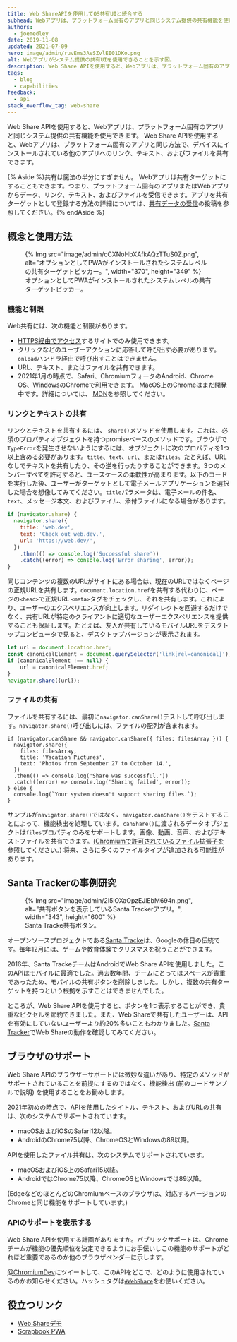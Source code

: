 ```yaml
---
title: Web ShareAPIを使用してOS共有UIと統合する
subhead: Webアプリは、プラットフォーム固有のアプリと同じシステム提供の共有機能を使用できます。
authors:
  - joemedley
date: 2019-11-08
updated: 2021-07-09
hero: image/admin/ruvEms3AeSZvlEI01DKo.png
alt: Webアプリがシステム提供の共有UIを使用できることを示す図。
description: Web Share APIを使用すると、Webアプリは、プラットフォーム固有のアプリと同じシステム提供の共有機能を使用できます。Web Share APIを使用すると、Webアプリは、プラットフォーム固有のアプリと同じ方法で、デバイスにインストールされている他のアプリへのリンク、テキスト、ファイルを共有できます。
tags:
  - blog
  - capabilities
feedback:
  - api
stack_overflow_tag: web-share
---
```


Web Share APIを使用すると、Webアプリは、プラットフォーム固有のアプリと同じシステム提供の共有機能を使用できます。 Web Share APIを使用すると、Webアプリは、プラットフォーム固有のアプリと同じ方法で、デバイスにインストールされている他のアプリへのリンク、テキスト、およびファイルを共有できます。

{% Aside %}共有は魔法の半分にすぎません。 Webアプリは共有ターゲットにすることもできます。つまり、プラットフォーム固有のアプリまたはWebアプリからデータ、リンク、テキスト、およびファイルを受信できます。アプリを共有ターゲットとして登録する方法の詳細については、[共有データの受信](/web-share-target/)の投稿を参照してください。{% endAside %}

## 概念と使用方法

<figure class="w-figure w-figure--inline-right">{% Img src="image/admin/cCXNoHbXAfkAQzTTuS0Z.png", alt="オプションとしてPWAがインストールされたシステムレベルの共有ターゲットピッカー。", width="370", height="349" %} <figcaption class="w-figcaption w-figcaption--fullbleed">オプションとしてPWAがインストールされたシステムレベルの共有ターゲットピッカー。</figcaption></figure>

### 機能と制限

Web共有には、次の機能と制限があります。

- [HTTPS経由でアクセス](https://www.chromium.org/Home/chromium-security/prefer-secure-origins-for-powerful-new-features)するサイトでのみ使用できます。
- クリックなどのユーザーアクションに応答して呼び出す必要があります。 `onload`ハンドラ経由で呼び出すことはできません。
- URL、テキスト、またはファイルを共有できます。
- 2021年1月の時点で、Safari、ChromiumフォークのAndroid、Chrome OS、WindowsのChromeで利用できます。 MacOS上のChromeはまだ開発中です。詳細については、 [MDN](https://developer.mozilla.org/docs/Web/API/Navigator/share#Browser_compatibility)を参照してください。

### リンクとテキストの共有

リンクとテキストを共有するには、 `share()`メソッドを使用します。これは、必須のプロパティオブジェクトを持つpromiseベースのメソッドです。ブラウザで`TypeError`を発生させないようにするには、オブジェクトに次のプロパティを1つ以上含める必要があります。`title`、`text`、`url`、または`files`。たとえば、URLなしでテキストを共有したり、その逆を行ったりすることができます。3つのメンバーすべてを許可すると、ユースケースの柔軟性が高まります。以下のコードを実行した後、ユーザーがターゲットとして電子メールアプリケーションを選択した場合を想像してみてください。`title`パラメータは、電子メールの件名、 `text`、メッセージ本文、およびファイル、添付ファイルになる場合があります。

```js
if (navigator.share) {
  navigator.share({
    title: 'web.dev',
    text: 'Check out web.dev.',
    url: 'https://web.dev/',
  })
    .then(() => console.log('Successful share'))
    .catch((error) => console.log('Error sharing', error));
}
```

同じコンテンツの複数のURLがサイトにある場合は、現在のURLではなくページの正規URLを共有します。`document.location.href`を共有する代わりに、ページの`<head>`で正規URL `<meta>`タグをチェックし、それを共有します。これにより、ユーザーのエクスペリエンスが向上します。リダイレクトを回避するだけでなく、共有URLが特定のクライアントに適切なユーザーエクスペリエンスを提供することも保証します。たとえば、友人が共有しているモバイルURLをデスクトップコンピュータで見ると、デスクトップバージョンが表示されます。

```js
let url = document.location.href;
const canonicalElement = document.querySelector('link[rel=canonical]');
if (canonicalElement !== null) {
    url = canonicalElement.href;
}
navigator.share({url});
```

### ファイルの共有

ファイルを共有するには、最初に`navigator.canShare()`テストして呼び出します。`navigator.share()`呼び出しには、ファイルの配列が含まれます。

```js/0-5
if (navigator.canShare && navigator.canShare({ files: filesArray })) {
  navigator.share({
    files: filesArray,
    title: 'Vacation Pictures',
    text: 'Photos from September 27 to October 14.',
  })
  .then(() => console.log('Share was successful.'))
  .catch((error) => console.log('Sharing failed', error));
} else {
  console.log(`Your system doesn't support sharing files.`);
}
```

サンプルが`navigator.share()`ではなく、`navigator.canShare()`をテストすることによって、機能検出を処理しています。`canShare()`に渡されるデータオブジェクトは`files`プロパティのみをサポートします。画像、動画、音声、およびテキストファイルを共有できます。[(Chromiumで許可されているファイル拡張子を](https://docs.google.com/document/d/1tKPkHA5nnJtmh2TgqWmGSREUzXgMUFDL6yMdVZHqUsg/edit?usp=sharing)参照してください。) 将来、さらに多くのファイルタイプが追加される可能性があります。

## Santa Trackerの事例研究

<figure class="w-figure w-figure--inline-right">{% Img src="image/admin/2I5iOXaOpzEJlEbM694n.png", alt="共有ボタンを表示しているSanta Trackerアプリ。", width="343", height="600" %} <figcaption class="w-figcaption w-figcaption--fullbleed">Santa Tracke共有ボタン。</figcaption></figure>

オープンソースプロジェクトである[Santa Tracke](https://santatracker.google.com/)は、Googleの休日の伝統です。毎年12月には、ゲームや教育体験でクリスマスを祝うことができます。

2016年、Santa TrackeチームはAndroidでWeb Share APIを使用しました。このAPIはモバイルに最適でした。過去数年間、チームにとってはスペースが貴重であったため、モバイルの共有ボタンを削除しました。しかし、複数の共有ターゲットを持つという根拠を示すことはできませんでした。

ところが、Web Share APIを使用すると、ボタンを1つ表示することができ、貴重なピクセルを節約できました。また、Web Shareで共有したユーザーは、APIを有効にしていないユーザーより約20%多いこともわかりました。[Santa Tracker](https://santatracker.google.com/)でWeb Shareの動作を確認してみてください。

## ブラウザのサポート

Web Share APIのブラウザーサポートには微妙な違いがあり、特定のメソッドがサポートされていることを前提にするのではなく、機能検出 (前のコードサンプルで説明) を使用することをお勧めします。

2021年初めの時点で、APIを使用したタイトル、テキスト、およびURLの共有は、次のシステムでサポートされています。

- macOSおよびiOSのSafari12以降。
- AndroidのChrome75以降、ChromeOSとWindowsの89以降。

APIを使用したファイル共有は、次のシステムでサポートされています。

- macOSおよびiOS上のSafari15以降。
- AndroidではChrome75以降、ChromeOSとWindowsでは89以降。

(EdgeなどのほとんどのChromiumベースのブラウザは、対応するバージョンのChromeと同じ機能をサポートしています。)

### APIのサポートを表示する

Web Share APIを使用する計画がありますか。パブリックサポートは、Chromeチームが機能の優先順位を決定できるようにお手伝いしこの機能のサポートがどれほど重要であるのか他のブラウザベンダーに示します。

[@ChromiumDev](https://twitter.com/ChromiumDev)にツイートして、このAPIをどこで、どのように使用されているのかお知らせください。ハッシュタグは[`#WebShare`](https://twitter.com/search?q=%23WebShare&src=recent_search_click&f=live)をお使いください。

## 役立つリンク

- [Web Shareデモ](https://w3c.github.io/web-share/demos/share-files.html)
- [Scrapbook PWA](https://github.com/GoogleChrome/samples/blob/gh-pages/web-share/README.md#web-share-demo)
